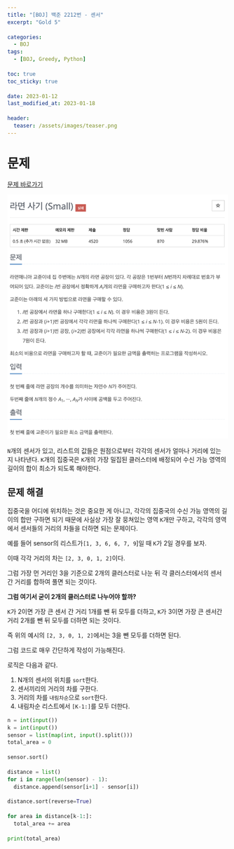 ```yaml
---
title: "[BOJ] 백준 2212번 - 센서"
excerpt: "Gold 5"

categories:
  - BOJ
tags:
  - [BOJ, Greedy, Python]

toc: true
toc_sticky: true

date: 2023-01-12
last_modified_at: 2023-01-18

header:
  teaser: /assets/images/teaser.png
---
```


# 문제

[문제 바로가기](https://www.acmicpc.net/problem/2212)

![백준 2212번 - 센서](/assets/images/boj-18185.png)

`N`개의 센서가 있고, 리스트의 값들은 원점으로부터 각각의 센서가 얼마나 거리에 있는 지 나타낸다. `K`개의 집중국은 `K`개의 가장 밀집된 클러스터에 배정되어 수신 가능 영역의 길이의 합이 최소가 되도록 해야한다.

## 문제 해결

집중국을 어디에 위치하는 것은 중요한 게 아니고, 각각의 집중국의 수신 가능 영역의 길이의 합만 구하면 되기 때문에 사실상 가장 잘 뭉쳐있는 영역 `K`개만 구하고, 각각의 영역에서 센서들의 거리의 차들을 더하면 되는 문제이다.

예를 들어 sensor의 리스트가`[1, 3, 6, 6, 7, 9`]일 때 `K`가 2일 경우를 보자.

이때 각각 거리의 차는 `[2, 3, 0, 1, 2]`이다.

그럼 가장 먼 거리인 3을 기준으로 2개의 클러스터로 나눈 뒤 각 클러스터에서의 센서 간 거리를 합하여 풀면 되는 것이다.

**그럼 여기서 굳이 2개의 클러스터로 나누어야 할까?**

`K`가 2이면 가장 큰 센서 간 거리 1개를 뺀 뒤 모두를 더하고, `K`가 3이면 가장 큰 센서간 거리 2개를 뺀 뒤 모두를 더하면 되는 것이다.

즉 위의 예시의 `[2, 3, 0, 1, 2]`에서는 3을 뺀 모두를 더하면 된다.

그럼 코드로 매우 간단하게 작성이 가능해진다.

로직은 다음과 같다.

1. N개의 센서의 위치를 `sort`한다. 
2. 센서끼리의 거리의 차를 구한다.
3. 거리의 차를 `내림차순`으로 `sort`한다.
4. 내림차순 리스트에서 `[K-1:]`를 모두 더한다.

```py
n = int(input())
k = int(input())
sensor = list(map(int, input().split()))
total_area = 0

sensor.sort()

distance = list()
for i in range(len(sensor) - 1):
  distance.append(sensor[i+1] - sensor[i])

distance.sort(reverse=True)

for area in distance[k-1:]:
  total_area += area

print(total_area)
```